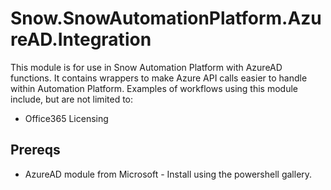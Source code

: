 # Snow.SnowAutomationPlatform.AzureAD.Integration

This module is for use in Snow Automation Platform with AzureAD functions.
It contains wrappers to make Azure API calls easier to handle within Automation Platform.
Examples of workflows using this module include, but are not limited to:
  * Office365 Licensing

## Prereqs

  * AzureAD module from Microsoft - Install using the powershell gallery.
    
